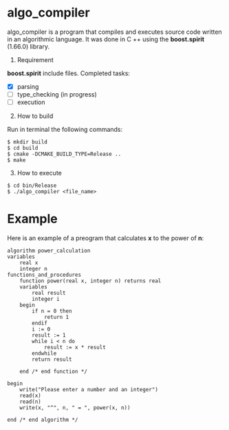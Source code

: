 # algo_compiler

algo_compiler is a program that compiles and executes source code written in an algorithmic language. It was done in C ++ using the **boost.spirit** (1.66.0) library.

1. Requirement 

**boost.spirit** include files.
Completed tasks:
- [x] parsing
- [ ] type_checking (in progress)
- [ ] execution

2. How to build

Run in terminal the following commands: 
```
$ mkdir build
$ cd build
$ cmake -DCMAKE_BUILD_TYPE=Release ..
$ make
```

3. How to execute
```
$ cd bin/Release
$ ./algo_compiler <file_name>
```

# Example

Here is an example of a preogram that calculates **x** to the power of **n**:

```
algorithm power_calculation
variables
	real x
	integer n
functions_and_procedures
	function power(real x, integer n) returns real
	variables
		real result
		integer i
	begin
		if n = 0 then
			return 1
		endif
		i := 0
		result := 1
		while i < n do
			result := x * result
		endwhile
		return result

	end	/* end function */

begin
	write("Please enter a number and an integer")
	read(x)
	read(n)
	write(x, "^", n, " = ", power(x, n))

end	/* end algorithm */
```
